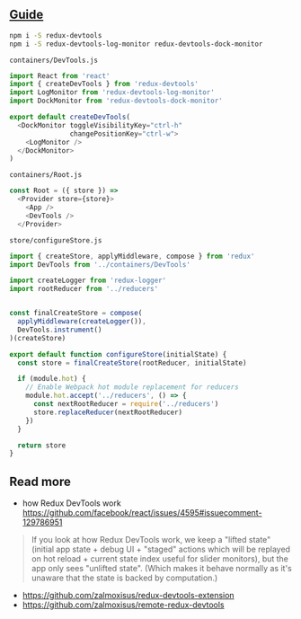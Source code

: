 ## [Guide](https://github.com/gaearon/redux-devtools/blob/master/docs/Walkthrough.md)

```sh
npm i -S redux-devtools
npm i -S redux-devtools-log-monitor redux-devtools-dock-monitor
```

`containers/DevTools.js`
```js
import React from 'react'
import { createDevTools } from 'redux-devtools'
import LogMonitor from 'redux-devtools-log-monitor'
import DockMonitor from 'redux-devtools-dock-monitor'

export default createDevTools(
  <DockMonitor toggleVisibilityKey="ctrl-h"
               changePositionKey="ctrl-w">
    <LogMonitor />
  </DockMonitor>
)

```

`containers/Root.js`
```js
const Root = ({ store }) =>
  <Provider store={store}>
    <App />
    <DevTools />
  </Provider>
```

`store/configureStore.js`
```js
import { createStore, applyMiddleware, compose } from 'redux'
import DevTools from '../containers/DevTools'

import createLogger from 'redux-logger'
import rootReducer from '../reducers'


const finalCreateStore = compose(
  applyMiddleware(createLogger()),
  DevTools.instrument()
)(createStore)

export default function configureStore(initialState) {
  const store = finalCreateStore(rootReducer, initialState)

  if (module.hot) {
    // Enable Webpack hot module replacement for reducers
    module.hot.accept('../reducers', () => {
      const nextRootReducer = require('../reducers')
      store.replaceReducer(nextRootReducer)
    })
  }

  return store
}
```

## Read more
- how Redux DevTools work https://github.com/facebook/react/issues/4595#issuecomment-129786951
> If you look at how Redux DevTools work, we keep a "lifted state" (initial app state + debug UI + "staged" actions which will be replayed on hot reload + current state index useful for slider monitors), but the app only sees "unlifted state". (Which makes it behave normally as it's unaware that the state is backed by computation.)

- https://github.com/zalmoxisus/redux-devtools-extension
- https://github.com/zalmoxisus/remote-redux-devtools
